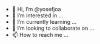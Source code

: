 - 👋 Hi, I’m @yosefjoa
- 👀 I’m interested in ...
- 🌱 I’m currently learning ...
- 💞️ I’m looking to collaborate on ...
- 📫 How to reach me ...

<!---
yosefjoa/yosefjoa is a ✨ special ✨ repository because its `README.md` (this file) appears on your GitHub profile.
You can click the Preview link to take a look at your changes.
--->
